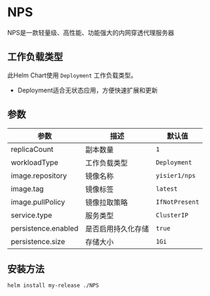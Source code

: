 # NPS

NPS是一款轻量级、高性能、功能强大的内网穿透代理服务器

## 工作负载类型

此Helm Chart使用 `Deployment` 工作负载类型。

- Deployment适合无状态应用，方便快速扩展和更新

## 参数

| 参数 | 描述 | 默认值 |
|------|------|--------|
| replicaCount | 副本数量 | `1` |
| workloadType | 工作负载类型 | `Deployment` |
| image.repository | 镜像名称 | `yisier1/nps` |
| image.tag | 镜像标签 | `latest` |
| image.pullPolicy | 镜像拉取策略 | `IfNotPresent` |
| service.type | 服务类型 | `ClusterIP` |
| persistence.enabled | 是否启用持久化存储 | `true` |
| persistence.size | 存储大小 | `1Gi` |




## 安装方法

```bash
helm install my-release ./NPS
```